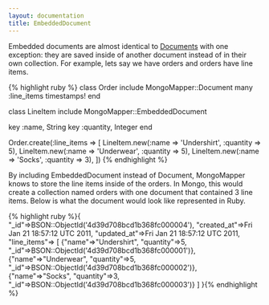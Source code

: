 ```yaml
---
layout: documentation
title: EmbeddedDocument
---
```


Embedded documents are almost identical to [Documents](/documentation/document.html) with one exception: they are saved inside of another document instead of in their own collection. For example, lets say we have orders and orders have line items.

{% highlight ruby %}
class Order
  include MongoMapper::Document
  many :line_items
  timestamps!
end

class LineItem
  include MongoMapper::EmbeddedDocument

  key :name, String
  key :quantity, Integer
end

Order.create(:line_items => [
  LineItem.new(:name => 'Undershirt', :quantity => 5),
  LineItem.new(:name => 'Underwear',  :quantity => 5),
  LineItem.new(:name => 'Socks',      :quantity => 3),
])
{% endhighlight %}

By including EmbeddedDocument instead of Document, MongoMapper knows to store the line items inside of the orders. In Mongo, this would create a collection named orders with one document that contained 3 line items. Below is what the document would look like represented in Ruby.

{% highlight ruby %}{
  "_id"=>BSON::ObjectId('4d39d708bcd1b368fc000004'),
  "created_at"=>Fri Jan 21 18:57:12 UTC 2011,
  "updated_at"=>Fri Jan 21 18:57:12 UTC 2011,
  "line_items"=> [
    {"name"=>"Undershirt", "quantity"=>5, "_id"=>BSON::ObjectId('4d39d708bcd1b368fc000001')},
    {"name"=>"Underwear", "quantity"=>5, "_id"=>BSON::ObjectId('4d39d708bcd1b368fc000002')},
    {"name"=>"Socks", "quantity"=>3, "_id"=>BSON::ObjectId('4d39d708bcd1b368fc000003')}
  ]
}{% endhighlight %}
